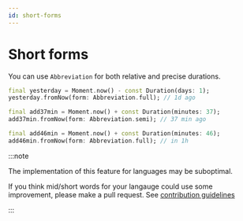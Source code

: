 ```yaml
---
id: short-forms
---
```


# Short forms

You can use `Abbreviation` for both relative and precise durations.

```dart
final yesterday = Moment.now() - const Duration(days: 1);
yesterday.fromNow(form: Abbreviation.full); // 1d ago

final add37min = Moment.now() + const Duration(minutes: 37);
add37min.fromNow(form: Abbreviation.semi); // 37 min ago

final add46min = Moment.now() + const Duration(minutes: 46);
add46min.fromNow(form: Abbreviation.full); // in 1h
```

:::note

The implementation of this feature for languages may be suboptimal.

If you think mid/short words for your langauge could use some improvement,
please make a pull request. See [contribution guidelines](https://github.com/sadespresso/moment_dart/blob/master/CONTRIBUTE.md)

:::
